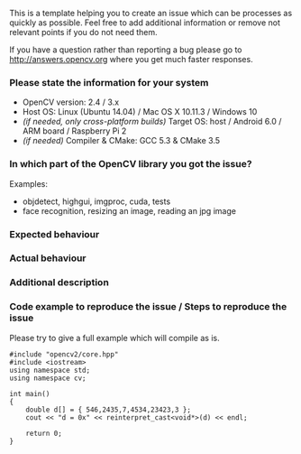 This is a template helping you to create an issue which can be processes as quickly as possible. Feel free to add additional information or remove not relevant points if you do not need them.

If you have a question rather than reporting a bug please go to http://answers.opencv.org where you get much faster responses.

### Please state the information for your system
- OpenCV version: 2.4 / 3.x
- Host OS: Linux (Ubuntu 14.04)  / Mac OS X 10.11.3 / Windows 10
- *(if needed, only cross-platform builds)* Target OS: host / Android 6.0 / ARM board / Raspberry Pi 2
- *(if needed)* Compiler & CMake: GCC 5.3 & CMake 3.5

### In which part of the OpenCV library you got the issue?
Examples:
- objdetect, highgui, imgproc, cuda, tests
- face recognition, resizing an image, reading an jpg image

### Expected behaviour

### Actual behaviour

### Additional description

### Code example to reproduce the issue / Steps to reproduce the issue
Please try to give a full example which will compile as is.
```
#include "opencv2/core.hpp"
#include <iostream>
using namespace std;
using namespace cv;

int main()
{
    double d[] = { 546,2435,7,4534,23423,3 };
    cout << "d = 0x" << reinterpret_cast<void*>(d) << endl;

    return 0;
}
```

